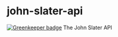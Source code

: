 # john-slater-api

[![Greenkeeper badge](https://badges.greenkeeper.io/mrstebo/john-slater-api.svg)](https://greenkeeper.io/)
The John Slater API
